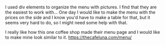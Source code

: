 I used div elements to organize the menu with pictures. I find that they are the easiest to work with... One day I would like to make the menu with the prices on the side and I know you'd have to make a table for that, but it seems very hard to do, so I might need some help with that.

I really like how this one coffee shop made their menu page and I would like to make mine look similar to it.
https://thecafeluna.com/menu/